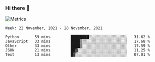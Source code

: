 ### Hi there 👋

![Metrics](https://github.com/radoapx/radoapx/blob/main/github-metrics.svg)

<!--START_SECTION:waka-->
```text
Week: 22 November, 2021 - 28 November, 2021

Python       59 mins         ████████░░░░░░░░░░░░░░░░░   31.62 % 
JavaScript   33 mins         ████▒░░░░░░░░░░░░░░░░░░░░   17.68 % 
Other        33 mins         ████▒░░░░░░░░░░░░░░░░░░░░   17.59 % 
JSON         21 mins         ██▓░░░░░░░░░░░░░░░░░░░░░░   11.25 % 
Text         13 mins         █▓░░░░░░░░░░░░░░░░░░░░░░░   07.01 % 
```
<!--END_SECTION:waka-->

<!--
**radoapx/radoapx** is a ✨ _special_ ✨ repository because its `README.md` (this file) appears on your GitHub profile.

Here are some ideas to get you started:

- 🔭 I’m currently working on ...
- 🌱 I’m currently learning ...
- 👯 I’m looking to collaborate on ...
- 🤔 I’m looking for help with ...
- 💬 Ask me about ...
- 📫 How to reach me: ...
- 😄 Pronouns: ...
- ⚡ Fun fact: ...
-->

